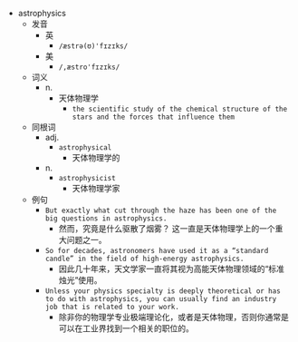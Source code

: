 - astrophysics
  - 发音
    - 英
      - `/æstrə(ʊ)'fɪzɪks/`
    - 美
      - `/,æstro'fɪzɪks/`
  - 词义
    - n.
      - 天体物理学
        - `the scientific study of the chemical structure of the stars and the forces that influence them`
  - 同根词
    - adj.
      - `astrophysical`
        - 天体物理学的
    - n.
      - `astrophysicist`
        - 天体物理学家
  - 例句
    - `But exactly what cut through the haze has been one of the big questions in astrophysics.`
      - 然而，究竟是什么驱散了烟雾？ 这一直是天体物理学上的一个重大问题之一。
    - `So for decades, astronomers have used it as a “standard candle” in the field of high-energy astrophysics.`
      - 因此几十年来，天文学家一直将其视为高能天体物理领域的“标准烛光”使用。
    - `Unless your physics specialty is deeply theoretical or has to do with astrophysics, you can usually find an industry job that is related to your work.`
      - 除非你的物理学专业极端理论化，或者是天体物理，否则你通常是可以在工业界找到一个相关的职位的。

